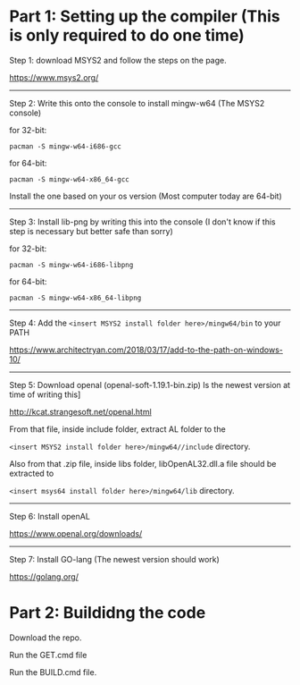# Part 1: Setting up the compiler (This is only required to do one time)

Step 1: download MSYS2 and follow the steps on the page.

https://www.msys2.org/

--------------------------------------------------------------------------------------------------------------------------------------------

Step 2: Write this onto the console to install mingw-w64 (The MSYS2 console)

for 32-bit:

`pacman -S mingw-w64-i686-gcc`

for 64-bit:

`pacman -S mingw-w64-x86_64-gcc`

Install the one based on your os version (Most computer today are 64-bit)

--------------------------------------------------------------------------------------------------------------------------------------------

Step 3: Install lib-png by writing this into the console (I don't know if this step is necessary but better safe than sorry)

for 32-bit:

`pacman -S mingw-w64-i686-libpng`

for 64-bit:

`pacman -S mingw-w64-x86_64-libpng`

--------------------------------------------------------------------------------------------------------------------------------------------

Step 4: Add the `<insert MSYS2 install folder here>/mingw64/bin` to your PATH

https://www.architectryan.com/2018/03/17/add-to-the-path-on-windows-10/

--------------------------------------------------------------------------------------------------------------------------------------------

Step 5: Download openal (openal-soft-1.19.1-bin.zip) Is the newest version at time of writing this]

http://kcat.strangesoft.net/openal.html

From that file, inside include folder, extract AL folder to the

`<insert MSYS2 install folder here>/mingw64//include` directory.

Also from that .zip file, inside libs folder, libOpenAL32.dll.a file should be extracted to

`<insert msys64 install folder here>/mingw64/lib` directory.

--------------------------------------------------------------------------------------------------------------------------------------------

Step 6: Install openAL

https://www.openal.org/downloads/

--------------------------------------------------------------------------------------------------------------------------------------------

Step 7: Install GO-lang (The newest version should work)

https://golang.org/

# Part 2: Buildidng the code

Download the repo.

Run the GET.cmd file

Run the BUILD.cmd file.
